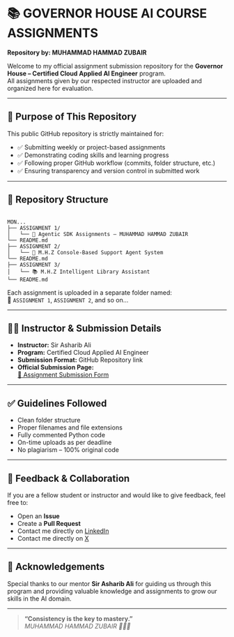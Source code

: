 
# 📚 GOVERNOR HOUSE AI COURSE ASSIGNMENTS  
**Repository by: MUHAMMAD HAMMAD ZUBAIR**

Welcome to my official assignment submission repository for the **Governor House – Certified Cloud Applied AI Engineer** program.  
All assignments given by our respected instructor are uploaded and organized here for evaluation.

---

## 📌 Purpose of This Repository

This public GitHub repository is strictly maintained for:

- ✅ Submitting weekly or project-based assignments  
- ✅ Demonstrating coding skills and learning progress  
- ✅ Following proper GitHub workflow (commits, folder structure, etc.)
- ✅ Ensuring transparency and version control in submitted work

---

## 📁 Repository Structure

```

MON...
├── ASSIGNMENT 1/
│   └── 🤖 Agentic SDK Assignments – MUHAMMAD HAMMAD ZUBAIR
└── README.md
├── ASSIGNMENT 2/
│   └── 🤖 M.H.Z Console-Based Support Agent System
└── README.md
├── ASSIGNMENT 3/
│   └── 📚 M.H.Z Intelligent Library Assistant
└── README.md
```

Each assignment is uploaded in a separate folder named:  
🔹 `ASSIGNMENT 1`, `ASSIGNMENT 2`, and so on...

---

## 🧑‍🏫 Instructor & Submission Details

- **Instructor:** Sir Asharib Ali  
- **Program:** Certified Cloud Applied AI Engineer  
- **Submission Format:** GitHub Repository link  
- **Official Submission Page:**  
  [📝 Assignment Submission Form](https://github.com/AsharibAli/q3-giaic-monday/tree/main)

---

## ✅ Guidelines Followed

- Clean folder structure
- Proper filenames and file extensions
- Fully commented Python code
- On-time uploads as per deadline
- No plagiarism – 100% original code

---

## 💬 Feedback & Collaboration

If you are a fellow student or instructor and would like to give feedback, feel free to:

- Open an **Issue**
- Create a **Pull Request**
- Contact me directly on [LinkedIn](https://www.linkedin.com/in/muhammad-hammad-zubair-4046082ba/)
- Contact me directly on [X](https://x.com/M_HAMMAD_ZUBAIR)
---

## 🙌 Acknowledgements

Special thanks to our mentor **Sir Asharib Ali** for guiding us through this program and providing valuable knowledge and assignments to grow our skills in the AI domain.

---

> **“Consistency is the key to mastery.”**  
> *MUHAMMAD HAMMAD ZUBAIR 👩🏻‍💻*


